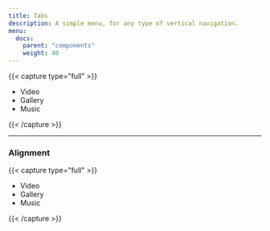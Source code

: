 ```yaml
---
title: Tabs
description: A simple menu, for any type of vertical navigation.
menu:
  docs:
    parent: "components"
    weight: 40
---
```


{{< capture type="full" >}}
<div class="tabs">
  <ul>
    <li class="tab-item active"><i class="icon icon-video"></i>Video</li>
    <li class="tab-item"><i class="icon icon-gallery"></i>Gallery</li>
    <li class="tab-item"><i class="icon icon-music"></i>Music</li>
  </ul>
</div>
{{< /capture >}}

<hr>
<h3 class="cd-title">Alignment</h3>

{{< capture type="full" >}}
<div class="tabs tabs-center">
  <ul>
    <li class="tab-item"><i class="icon icon-video"></i>Video</li>
    <li class="tab-item active"><i class="icon icon-gallery"></i>Gallery</li>
    <li class="tab-item"><i class="icon icon-music"></i>Music</li>
  </ul>
</div>
{{< /capture >}}
